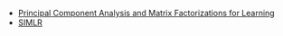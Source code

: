 - [Principal Component Analysis and Matrix Factorizations for Learning](http://ranger.uta.edu/~chqding/PCAtutorial/)
- [SIMLR](https://github.com/BatzoglouLabSU/SIMLR)
